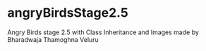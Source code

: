 # angryBirdsStage2.5
Angry Birds stage 2.5 with Class Inheritance and Images made by Bharadwaja Thamoghna Veluru

